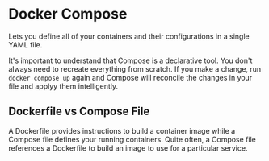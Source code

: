# Docker Compose
Lets you define all of your containers and their configurations in a single
YAML file. 

It's important to understand that Compose is a declarative tool. You don't 
always need to recreate everything from scratch. If you make a change, run 
`docker compose up` again and Compose will reconcile the changes in your 
file and applyy them intelligently.

## Dockerfile vs Compose File
A Dockerfile provides instructions to build a container image while a 
Compose file defines your running containers. Quite often, a Compose file 
references a Dockerfile to build an image to use for a particular service.
